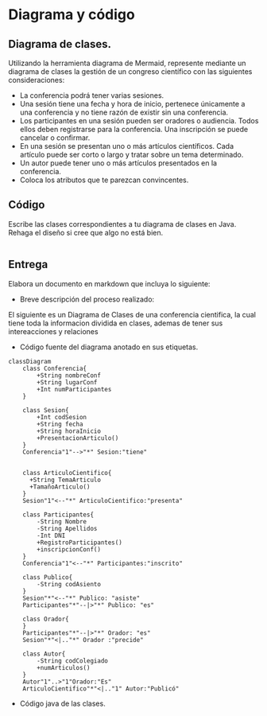 
# Diagrama y código

## Diagrama de clases.

Utilizando la herramienta diagrama de Mermaid, represente mediante un diagrama de clases la gestión de un congreso científico con las siguientes consideraciones:

- La conferencia podrá tener varias sesiones.
- Una sesión tiene una fecha y hora de inicio, pertenece únicamente a una conferencia y no tiene razón de existir sin una conferencia.
- Los participantes en una sesión pueden ser oradores o audiencia. Todos ellos deben registrarse para la conferencia. Una inscripción se puede cancelar o confirmar.
- En una sesión se presentan uno o más artículos científicos. Cada artículo puede ser corto o largo y tratar sobre un tema determinado.
- Un autor puede tener uno o más artículos presentados en la conferencia.
- Coloca los atributos que te parezcan convincentes.

## Código

Escribe las clases correspondientes a tu diagrama de clases en Java. Rehaga el diseño si cree que algo no está bien.

```java


```

## Entrega
    
Elabora un documento en markdown que incluya lo siguiente:

- Breve descripción del proceso realizado:

El siguiente es un Diagrama de Clases de una conferencia cientifica, la cual tiene toda la informacion dividida en clases, ademas de tener sus intereacciones y relaciones

- Código fuente del diagrama anotado en sus etiquetas.

```mermaid
classDiagram
    class Conferencia{
        +String nombreConf
        +String lugarConf
        +Int numParticipantes
    }

    class Sesion{
        +Int codSesion
        +String fecha
        +String horaInicio
        +PresentacionArticulo()
    }
    Conferencia"1"-->"*" Sesion:"tiene"

    
    class ArticuloCientifico{
      +String TemaArticulo
      +TamañoArticulo()
    }
    Sesion"1"<--"*" ArticuloCientifico:"presenta"

    class Participantes{
        -String Nombre
        -String Apellidos
        -Int DNI
        +RegistroParticipantes()
        +inscripcionConf()
    }
    Conferencia"1"<--"*" Participantes:"inscrito"

    class Publico{
        -String codAsiento
    }
    Sesion"*"<--"*" Publico: "asiste"
    Participantes"*"--|>"*" Publico: "es"
    
    class Orador{
    }
    Participantes"*"--|>"*" Orador: "es"
    Sesion"*"<|.."*" Orador :"precide"

    class Autor{
        -String codColegiado
        +numArticulos()
    }
    Autor"1"..>"1"Orador:"Es"
    ArticuloCientifico"*"<|.."1" Autor:"Publicó"
```

- Código java de las clases.
